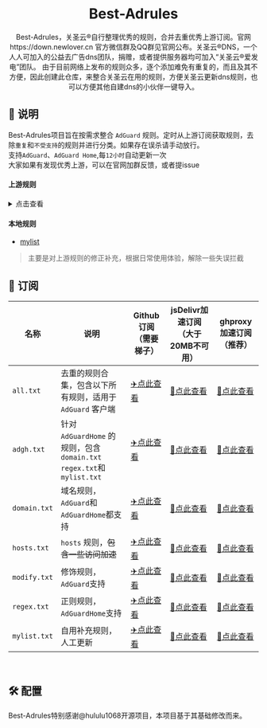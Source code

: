 <div align="center">
<h1>Best-Adrules</h1>
  <p>
    Best-Adrules，关圣云®自行整理优秀的规则，合并去重优秀上游订阅。官网https://down.newlover.cn 官方微信群及QQ群见官网公布。关圣云®DNS，一个人人可加入的公益去广告dns团队，捐赠，或者提供服务器均可加入“关圣云®爱发电”团队。 由于目前网络上发布的规则众多，逐个添加难免有重复的，而且及其不方便，因此创建此仓库，来整合关圣云在用的规则，方便关圣云更新dns规则，也可以方便其他自建dns的小伙伴一键导入。 
</p>
</div>


<h2 id="a">📔 说明</h2>

Best-Adrules项目旨在按需求整合 `AdGuard` 规则。定时从上游订阅获取规则，去除`重复`和`不受支持`的规则并进行分类。如果存在误杀请手动放行。  
支持`AdGuard`、`AdGuard Home`,每`12小时`自动更新一次  
大家如果有发现优秀上游，可以在官网加群反馈，或者提issue

#### 上游规则

<details>
<summary>点击查看</summary>
<ul>
    <li><a href="https://adrules.top/dns.txt">adrules</a></li>
    <li><a href="https://anti-ad.net/easylist.txt">anti-AD (仅合并去重，争议与我无关)</a></li>
    <li><a href="https://raw.githubusercontent.com/8680/GOODBYEADS/master/rules.txt">GOODBYEADS-黑名单</a></li> 
    <li><a href="https://raw.githubusercontent.com/8680/GOODBYEADS/master/allow.txt">GOODBYEADS-白名单</a></li> 
    <li><a href="https://raw.hellogithub.com/hosts">github520-github加速访问</a></li>
    <li><a href="https://raw.githubusercontent.com/TG-Twilight/AWAvenue-Ads-Rule/main/AWAvenue-Ads-Rule.txt">秋风广告规则</a></li>
  
</ul>
</details>

#### 本地规则

- [mylist](#)
> 主要是对上游规则的修正补充，根据日常使用体验，解除一些失误拦截

<h2 id="b">🎯 订阅</h2>

| 名称           | 说明                                                | Github订阅（需要梯子）                                                                        | jsDelivr加速订阅（大于20MB不可用）                                                                        |ghproxy加速订阅 （推荐）                                                                       |
|--------------|---------------------------------------------------|-------------------------------------------------------------------------------------|-------------------------------------------------------------------------------------|-------------------------------------------------------------------------------------|
| `all.txt`    | 去重的规则合集，包含以下所有规则，适用于 `AdGuard` 客户端                | [✈️点此查看](https://raw.githubusercontent.com/guandasheng/best-adrules/main/rule/all.txt)      | [🚀点此查看](https://cdn.jsdelivr.net/gh/guandasheng/best-adrules@main/rule/all.txt)    |[🚀点此查看](https://mirror.ghproxy.com/https://raw.githubusercontent.com/guandasheng/best-adrules/main/rule/all.txt)   |
| `adgh.txt`   | 针对 `AdGuardHome` 的规则，包含 `domain.txt` `regex.txt`和`mylist.txt` | [✈️点此查看](https://raw.githubusercontent.com/guandasheng/best-adrules/main/rule/adgh.txt)   | [🚀点此查看](https://cdn.jsdelivr.net/gh/guandasheng/best-adrules@main/rule/adgh.txt)   |[🚀点此查看](https://mirror.ghproxy.com/https://raw.githubusercontent.com/guandasheng/best-adrules/main/rule/adgh.txt)    |
| `domain.txt` | 域名规则，`AdGuard`和`AdGuardHome`都支持                                       | [✈️点此查看](https://raw.githubusercontent.com/guandasheng/best-adrules/main/rule/domain.txt) | [🚀点此查看](https://cdn.jsdelivr.net/gh/guandasheng/best-adrules@main/rule/domain.txt) |[🚀点此查看](https://mirror.ghproxy.com/https://raw.githubusercontent.com/guandasheng/best-adrules/main/rule/domain.txt)    |
| `hosts.txt`  | `hosts` 规则，~~包含一些访问加速~~                           | [✈️点此查看](https://raw.githubusercontent.com/guandasheng/best-adrules/main/rule/hosts.txt)  | [🚀点此查看](https://cdn.jsdelivr.net/gh/guandasheng/best-adrules@main/rule/hosts.txt)  |[🚀点此查看](https://mirror.ghproxy.com/https://raw.githubusercontent.com/guandasheng/best-adrules/main/rule/hosts.txt)    |
| `modify.txt` | 修饰规则，`AdGuard`支持                                      | [✈️点此查看](https://raw.githubusercontent.com/guandasheng/best-adrules/main/rule/modify.txt) | [🚀点此查看](https://cdn.jsdelivr.net/gh/guandasheng/best-adrules@main/rule/modify.txt) |[🚀点此查看](https://mirror.ghproxy.com/https://raw.githubusercontent.com/guandasheng/best-adrules/main/rule/modify.txt)    |
| `regex.txt` | 正则规则，`AdGuardHome`支持                                       | [✈️点此查看](https://raw.githubusercontent.com/guandasheng/best-adrules/main/rule/regex.txt) | [🚀点此查看](https://cdn.jsdelivr.net/gh/guandasheng/best-adrules@main/rule/regex.txt) |[🚀点此查看](https://mirror.ghproxy.com/https://raw.githubusercontent.com/guandasheng/best-adrules/main/rule/regex.txt)    |
| `mylist.txt` | 自用补充规则，人工更新                                       | [✈️点此查看](https://raw.githubusercontent.com/guandasheng/best-adrules/main/rule/mylist.txt) | [🚀点此查看](https://cdn.jsdelivr.net/gh/guandasheng/best-adrules@main/rule/mylist.txt) |[🚀点此查看](https://mirror.ghproxy.com/https://raw.githubusercontent.com/guandasheng/best-adrules/main/rule/mylist.txt)    |

<br/>
<h2 id="c">🛠️ 配置</h2>

Best-Adrules特别感谢@hululu1068开源项目，本项目基于其基础修改而来。

